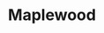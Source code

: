 ---
title: "Maplewood"
hashtag: maplewood
subdivision-of:
  - Ramsey County
tags:
  - City
  - Ramsey County
  - Minnesota
---